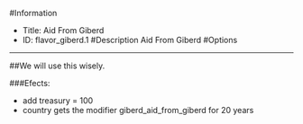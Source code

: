 #Information
 - Title: Aid From Giberd
 - ID: flavor_giberd.1
#Description
Aid From Giberd
#Options

___
##We will use this wisely.

###Efects:<ul><li>add treasury = 100</li><li>country gets the modifier giberd_aid_from_giberd for 20 years</li></ul>
